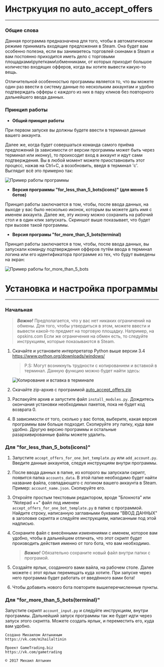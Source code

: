 # Инстркуция по auto_accept_offers
---
### Общие слова

Данная программа предназначена для того, чтобы в автоматическом режиме принимать входящие предложения в Steam. Она будет вам особенно полезна, если вы занимаетесь торговлей скинами в Steam и вам постоянно приходится иметь дело с торговыми площадками\рулетками\обменниками, от которых приходит большое количество входящих офферов, когда вы хотите вывести какую-то вещь.

Отличительной особенностью программы является то, что вы можете один раз ввести в систему данные по нескольким аккаунтам и удобно подтверждать офферы с каждого из них в пару кликов без повторного дальнейшего ввода данных. 

### Принцип работы 
* **Общий принцип работы**

При первом запуске вы должны будете ввести в терминал данные вашего аккаунта. 

Далее же, когда будет совершаться команда самого приёма предложений (в зависимости от версии программы может быть через терминал или иконку), то проихсодит вход в аккаунт и идут сами подтверждения. Вы в любой момент можете приоставновить этот процесс, нажав на Ctrl+С, а возобновить, введя в терминал 'c'. 
Выглядит всё это примерно так:

![Пример работы программы](https://image.prntscr.com/image/rzOmfHGxRKKHCAqYZ2_Z0g.png)

* **Версия программы "for_less_than_5_bots(icons)" (для менее 5 ботов)**

Принцип работы заключается в том, чтобы, после ввода данных, на выходе у вас было несколько иконок, которым вы можете дать имя с именем аккаунта. Далее же, эту иконку можно сохранить на рабочий стол и в один клик запускать. Скриншот выше показывает, что будет при вызове такой программы.

* **Версия програмы "for_more_than_5_bots(terminal)**

Принцип работы заключается в том, чтобы, после ввода данных, вы запускали команду подтверждения офферов путём ввода в терминал логина или его идентификатора программе из тех, что будут выведены на экран:

![Пример работы for_more_than_5_bots](https://image.prntscr.com/image/TIstUqAzRoK_xbAUXMDncA.png)


# Установка и настройка программы
---
### Начальная
> ***Важно!***
Предполагается, что у вас нет никаких ограничений на обмены. Для того, чтобы утвердиться в этом, можете ввести и вывести какой-то предмет на торговую площадку. Например, на opskins.com
Если же ограничения на обмен есть, то следуйте инструкциям, которые показываются в Steam.

1. Скачайте и установите интерпретатор Python выше версии 3.4 https://www.python.org/downloads/windows/
    
    >P.S: Могут возникнуть трудности  с копированием и вставкой в терминал. Данную функцию можно будет найти здесь:
	
	![Копирование и вставка в терминале](https://image.prntscr.com/image/W52y9n9DRXu8eeuajWHyZg.png)


2. Скачайте zip-архив с программой
[auto_accept_offers.zip](https://github.com/mihalt/auto_accept_offers/files/1253602/auto_accept_offers.zip)

3. Распакуйте архив и запустите файл `install_modules.py`. Дождитесь окончания установки необходимых пакетов, пока не будет код возврата 0.

4. В зависимости от того, сколько у вас ботов, выберите, какая версия программы вам больше подходит. Скопируйте эту папку, куда вам удобно. Другую версию программы и остальные разархивированные файлы можете удалить. 

### Для "for_less_than_5_bots(icons)"
1. Запустите `accept_offers_for_one_bot_template.py` или `add_account.py`. Введите данные аккаунтов, следуя инструкциям внутри программы. 

2. После ввода данных в папке, из которого вы запускали скрипт, появится папка `accounts_data`. В этой папке необходимо будет найти название файла, совпадающего с логином вашего аккаунта в Steam. Пример: `account_name.json`. Скопируйте его. 

3. Откройте простым текстовым редактором, вроде "Блокнота" или "Notepad ++" файл под именем `accept_offers_for_one_bot_template.py` в папке с программой. Найдите строку, написанную заглавными буквами "ВВОД ДАННЫХ" в заголовке скрипта и следуйте инструкциям, написанным под этой надписью.

4. Сохраните файл с внесёнными изменениями с именем, которое вам удобно, чтобы в дальнейшем отличать, что этот скрипт будет производить действия именно от того бота, что вам необходимо.
    > ***Важно!***
Обязательно сохраните новый файл внутри папки с програмой.

5. Создайте ярлык, созданного вами вайла, на рабочем столе. Далее можете с этот     ярлык перемещать куда хотите. При запуске через него программа будет работать от введённого вами бота!

6. Чтобы добавить нового бота повторите вышеперечисленные пункты. 

### Для "for_more_than_5_bots(terminal)"
Запустите скрипт `account_input.py` и следуйте инструкциям, внутри программы.
Дальнейший запуск программы так же будет идти через запуск этого скрипта. Можете создать ярлык, и переместить его, куда вам удобно. 

    Создано Михаилом Алтыниным
    https://vk.com/mihailaltinin
    
    Проект GameTrading.biz
    https://vk.com/gametrading

    © 2017 Михаил Алтынин
    
